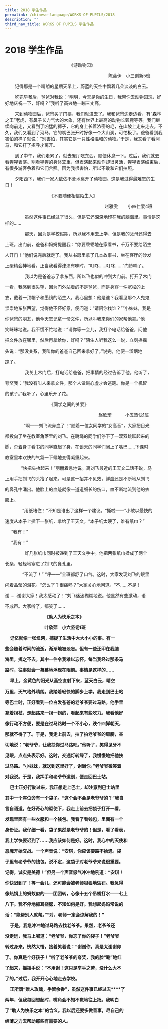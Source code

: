 ```yaml
---
title: 2018 学生作品
permalink: /chinese-language/WORKS-OF-PUPILS/2018
description: ""
third_nav_title: WORKS OF PUPILS 学生作品
---
```

2018 学生作品
=========

                                                    《游动物园》            

                                                                                    陈荟伊　小三创新5班

        记得那是一个晴朗的星期天早上，蔚蓝的天空中飘着几朵淡淡的白云。

        吃完早餐后，爸爸对我说：“明明，今天是你的生日，我带你去动物园玩，好好地庆祝一下，好吗？”我听了高兴地一蹦三丈高。

        来到动物园后，爸爸买了门票，我们就进去了。我和爸爸边走边看，有“森林之王”老虎，有鼻子长力气大的大象，还有世界上最高的动物长颈鹿等等。我们继续向前走，又看到了凶猛的狮子，它的身上长着浓密的毛，在山坡上走来走去。不久，我们又看到了河马，它的嘴巴张开时好像一个大山洞，可怕极了。爸爸看到我害怕的样子就说：“别害怕，其实它是一只性格温和的动物。”于是，我又看了看河马，和它打了招呼才离开。

        到了中午，我们走累了，就去餐厅吃东西，顺便休息一下。过后，我们就去看猩猩表演。别看猩猩的身体笨重，但表演起来动作却很灵活，猩猩表演结束后，有很多游客争着和它们合照。因为我很害怕，所以不敢和它们拍照。

        夕阳西下，我们一家人依依不舍地离开了动物园。这是我过得最难忘的生日！

  

                                    《不要随便相信陌生人》

  

                                                                                 赵雅雯        小四仁爱4班

                虽然这件事已经过了很久，但是它还深深地印在我的脑海里。事情是这样的……

                那天，因为是学校假期，所以我不用去上学，但是我的父母还得去

上班。出门前，爸爸和妈妈提醒我：“你要乖乖地在家看书，千万不要给陌生

人开门！”他们说完后就走了。我从书房里拿了几本故事书，坐在客厅的沙发

上聚精会神地看。正当我看得津津有味时，“叮咚……叮咚……”门铃响了。

                我以为是爸爸忘了拿东西，所以飞也似的冲到大门前。打开了木门

一看，我感到很失望，因为门外站着的不是爸爸，而是身穿一件宽松的上

衣，戴着一顶帽子和墨镜的陌生人。我心里想：他是谁？我看见那个人鬼鬼

祟祟地东张西望，觉得他不怀好意，便问道：“请问你找谁？”“小妹妹，我是

你爸爸的朋友，他今天忘记拿一份文件，所以叫我来你们的家帮他拿。”他

笑眯眯地说。我不慌不忙地说：“请你等一会儿，我打个电话给爸爸，问他

把文件放在哪里，然后再拿给你，好吗？”陌生人听我这么一说，立刻摇摇

头说：“那没关系，我叫你的爸爸自己回来拿好了。”说完，他便一溜烟地

跑了。

                我关上木门后，打电话给爸爸，把事情的经过告诉了他。他听了，

夸奖我：“我没有叫人来拿文件，那个人做贼心虚才会逃跑。你是一个机智

的孩子。”我听了，心里乐开了花。

  

  

                                    《同学之间的关爱》

                                                                            赵欣琦           小五热忱1班  

　　        “啊——刘飞流鼻血了！”随着一位女同学的“女高音”，大家把目光

都投向了坐在教室角落里的刘飞。在跳绳的同学们停下了一双双跳跃起来的

脚，歪着身子看书的同学直起了身，在谈天的同学们闭上了嘴巴……下课时

教室里本欢快的气氛一下倏地变得凝重起来。

  

             “快把头抬起来！”丽丽着急地说。离刘飞最近的王天文二话不说，马

上用手把刘飞的头抬了起来。可是这一招并不见效，鲜血还是不断地从刘飞

的鼻孔中涌出。他脸上的血迹就像一道道细长的伤口，血不断地流到他的衣

服上。

              “用纸堵住！”不知是谁出了这样一个建议。“撕啦——”小敏以最快的

速度从本子上撕下一张纸，拿给了王天文。“本子纸太硬了，谁有纸巾？”

     “我有！”

     “我有！”

                好几张纸巾同时被递到了王天文手中。他把两张纸巾揉成了两个

长条，轻轻地塞进了刘飞的鼻孔里。

              “不流了！” “呼——”全班都舒了口气。这时，大家发现刘飞的眼里

闪着晶莹的泪花。“怎么了？很痛吗？”大家关心地问道。“不……不是！

谢……谢谢大家！我太感动了！”刘飞迷迷糊糊地说。他显然有些激动，语

不成声。大家听了，都笑了……

  

                                **《助人为快乐之本》**

                                **叶欣萍　小六坚韧1班**

    **记忆就像一张渔网，捕捉了生活中大大小小的事。有一**

**些会随着时间的流逝，渐渐地被淡忘。但有一些还印在我脑**

**海里，挥之不去。其中一件令我难以忘怀。每当我经过那条马**

**路时，往事就会一幕幕地浮现在眼前。事情是这样的……**

    **早上，金黄色的阳光从高空直射下来，蓝天白云，晴空**

**万里，天气格外晴朗。我踏着轻快的脚步上学。我走到巴士站**

**等巴士时，正好看到一位白发苍苍的老爷爷要过马路。他手里**

**拿着拐杖，走起路来一拐一拐的，看起来有些吃力。我看他好**

**像行动不方便，要是在过马路时一个不小心，跌个四脚朝天，**

**那就不得了了。于是，我走上前去，拍了拍老爷爷的肩膀，亲**

**切地说：“老爷爷，让我扶你过马路吧。”他听了，笑得见牙不**

**见眼，点点头表示好。这时，交通灯转绿了，我慢慢地把他扶**

**过马路。“小妹妹，就送到这里好了，谢谢你。”老爷爷微笑着**

**对我说。于是，我挥手和老爷爷道别，便走回巴士站。**

    **巴士正好行驶过来，我正想走上巴士，却注意到巴士站里**

**其中一个座位旁有一个袋子。“这个会不会是老爷爷的？”我自**

**言自语道。在好奇心的驱使下，我走上前去把袋子打开一看，**

**发现里面有一些衣服和一个钱包。我看了看钱包，里面有一个**

**身份证。我仔细一看，袋子果然是老爷爷的！但是，看了看表，**

**我上学快要迟到了……我应该如何是好。这时，我心中的天使和**

**恶魔开始交战。一个声音说：“安琪，你应该要路不拾遗。袋**

**子里有老爷爷的钱包。说不定，这袋子对老爷爷来说很重要。**

**记得，诚实是美德！”但另一个声音怒气冲冲地吼道：“安琪！**

**你快迟到了！等一会儿，还可能会被老师狠狠地惩罚。我急得**

**像热锅上的蚂蚁似的――团团转，心像十五个吊桶打水――七上**

**八下。我不停地抓耳挠腮，不知如何是好。我想起妈妈常说的**

**话：“能帮别人就帮。”“对，老师一定会谅解我的！”**

    **于是，我急冲冲地过马路去找老爷爷。果然，老爷爷还**

**没走远，我马上喊道：“老爷爷，你忘了你的袋子！”老爷爷**

**转过身来，恍然大悟，接着笑着说：“谢谢你，真是太谢谢你**

**了。你真是个好孩子！”听了老爷爷的夸奖，我的脸“唰”地红**

**了起来，摇摇手说：“不用谢！这只是举手之劳，没什么大不**

**了的。”过后，我开开心心地走去学校。**

    **正所谓“赠人玫瑰，手留余香”，虽然这件事已经过去****了**

**两年，但我每回想起时，嘴角会不知不觉地往上扬。我明白**

**了“助人为快乐之本”的含义。我以后还要多做善事，尽自己的**

**绵薄之力去帮助那些有需要的人。**